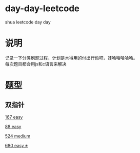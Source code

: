 # day-day-leetcode
shua leetcode day day

# 说明
记录一下分类刷题过程，计划是木得用的付出行动吧，娃哈哈哈哈哈。  
每次题目都会用js和c语言来解决

# 题型  

## 双指针  

<a href="https://github.com/this-spring/day-day-leetcode/blob/main/%E5%8F%8C%E6%8C%87%E9%92%88/167/README.md">167 easy</a>  

<a href="https://github.com/this-spring/day-day-leetcode/blob/main/%E5%8F%8C%E6%8C%87%E9%92%88/88/README.md">88 easy</a>

<a href="https://github.com/this-spring/day-day-leetcode/blob/main/%E5%8F%8C%E6%8C%87%E9%92%88/524/README.md">524 medium</a>

<a href="https://github.com/this-spring/day-day-leetcode/blob/main/%E5%8F%8C%E6%8C%87%E9%92%88/524/README.md">680 easy ※</a>

